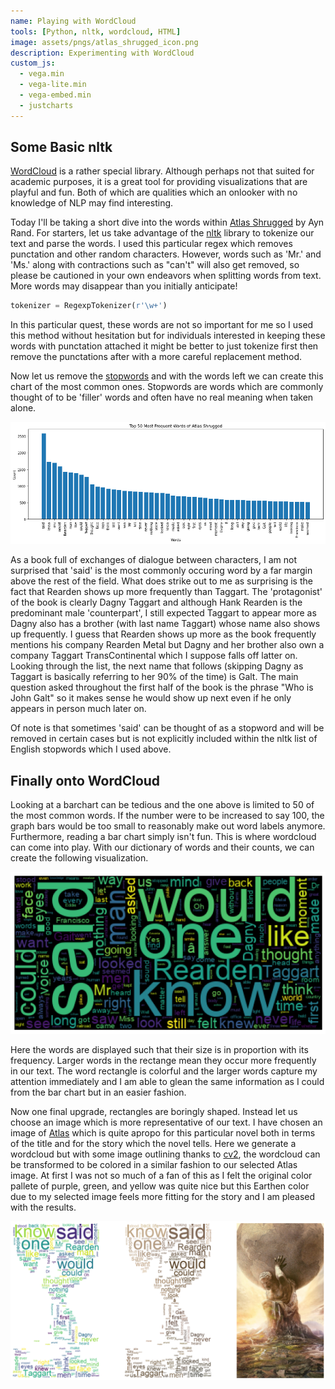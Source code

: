 ```yaml
---
name: Playing with WordCloud
tools: [Python, nltk, wordcloud, HTML]
image: assets/pngs/atlas_shrugged_icon.png
description: Experimenting with WordCloud
custom_js:
  - vega.min
  - vega-lite.min
  - vega-embed.min
  - justcharts
---
```


## Some Basic nltk

[WordCloud](https://amueller.github.io/word_cloud/index.html) is a rather special library. Although perhaps not that suited for academic purposes, it is a great tool for providing visualizations that are playful and fun. Both of which are qualities which an onlooker with no knowledge of NLP may find interesting. 

Today I'll be taking a short dive into the words within [Atlas Shrugged](https://aynrand.org/novels/atlas-shrugged/) by Ayn Rand. For starters, let us take advantage of the [nltk](https://www.nltk.org/) library to tokenize our text and parse the words. I used this particular regex which removes punctation and other random characters. However, words such as 'Mr.' and 'Ms.' along with contractions such as "can't" will also get removed, so please be cautioned in your own endeavors when splitting words from text. More words may disappear than you initially anticipate!

```python
tokenizer = RegexpTokenizer(r'\w+')
```
In this particular quest, these words are not so important for me so I used this method without hesitation but for individuals interested in keeping these words with punctation attached it might be better to just tokenize first then remove the punctations after with a more careful replacement method.

Now let us remove the [stopwords](https://www.nltk.org/search.html?q=stopwords) and with the words left we can create this chart of the most common ones. Stopwords are words which are commonly thought of to be 'filler' words and often have no real meaning when taken alone.

![atlas-bar](https://raw.githubusercontent.com/lexeme78557/lexeme78557.github.io/main/assets/pngs/atlas_shrugged_barchart.png)

As a book full of exchanges of dialogue between characters, I am not surprised that 'said' is the most commonly occuring word by a far margin above the rest of the field. What does strike out to me as surprising is the fact that Rearden shows up more frequently than Taggart. The 'protagonist' of the book is clearly Dagny Taggart and although Hank Rearden is the predominant male 'counterpart', I still expected Taggart to appear more as Dagny also has a brother (with last name Taggart) whose name also shows up frequently. I guess that Rearden shows up more as the book frequently mentions his company Rearden Metal but Dagny and her brother also own a company Taggart TransContinental which I suppose falls off latter on. Looking through the list, the next name that follows (skipping Dagny as Taggart is basically referring to her 90% of the time) is Galt. The main question asked throughout the first half of the book is the phrase "Who is John Galt" so it makes sense he would show up next even if he only appears in person much later on. 

Of note is that sometimes 'said' can be thought of as a stopword and will be removed in certain cases but is not explicitly included within the nltk list of English stopwords which I used above.


## Finally onto WordCloud
Looking at a barchart can be tedious and the one above is limited to 50 of the most common words. If the number were to be increased to say 100, the graph bars would be too small to reasonably make out word labels anymore. Furthermore, reading a bar chart simply isn't fun. This is where wordcloud can come into play. With our dictionary of words and their counts, we can create the following visualization.

![atlas-words](https://raw.githubusercontent.com/lexeme78557/lexeme78557.github.io/main/assets/pngs/atlas_shrugged_wordrect.png)

Here the words are displayed such that their size is in proportion with its frequency. Larger words in the rectange mean they occur more frequently in our text. The word rectangle is colorful and the larger words capture my attention immediately and I am able to glean the same information as I could from the bar chart but in an easier fashion.


Now one final upgrade, rectangles are boringly shaped. Instead let us choose an image which is more representative of our text. I have chosen an image of [Atlas](https://wallpaperaccess.com/full/6875296.jpg) which is quite apropo for this particular novel both in terms of the title and for the story which the novel tells. Here we generate a wordcloud but with some image outlining thanks to [cv2](https://opencv.org/), the wordcloud can be transformed to be colored in a similar fashion to our selected Atlas image. At first I was not so much of a fan of this as I felt the original color pallete of purple, green, and yellow was quite nice but this Earthen color due to my selected image feels more fitting for the story and I am pleased with the results.

![atlas-colored](https://raw.githubusercontent.com/lexeme78557/lexeme78557.github.io/main/assets/pngs/atlas_shrugged_coloredimg.png)